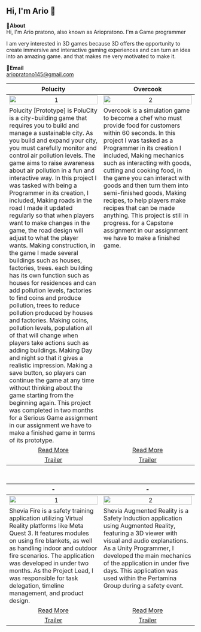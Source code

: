 Hi, I'm Ario 👋
---
**📌About** <br>
Hi, I'm Ario pratono, also known as Ariopratono. I'm a Game programmer  

I am very interested in 3D games because 3D offers the opportunity to create immersive and interactive gaming experiences and can turn an idea into an amazing game. and that makes me very motivated to make it.

**📩Email** <br>
ariopratono145@gmail.com
<br>

<table width="100%">
  <thead>
    <tr>
      <th width="50%" align="center"><a>Polucity </a></th> <!--tittle-->
      <th width="50%" align="center"><a>Overcook</a></th> <!--tittle-->
    </tr>
  </thead>
  <tbody>
    <tr>
      <td align="center">
        <img src="https://github.com/Ariopratono/gif-Polucity/blob/main/1010-ezgif.com-video-to-gif-converter.gif" alt="1" style="width:100%;height:auto;">
      </td>
      <td align="center">
        <img src="https://github.com/Axeoq/GitMasakBangTest/blob/main/TestCook%20.png" alt="2" style="width:100%;height:auto;">
      </td>
    </tr>
    <tr>
      <td valign="text-top">Polucity [Prototype] is PoluCity is a city-building game that requires you to build and manage a sustainable city. As you build and expand your city, you must carefully monitor and control air pollution levels. The game aims to raise awareness about air pollution in a fun and interactive way. In this project I was tasked with being a Programmer in its creation, I included, Making roads in the road I made it updated regularly so that when players want to make changes in the game, the road design will adjust to what the player wants. Making construction, in the game I made several buildings such as houses, factories, trees. each building has its own function such as houses for residences and can add pollution levels, factories to find coins and produce pollution, trees to reduce pollution produced by houses and factories. Making coins, pollution levels, population all of that will change when players take actions such as adding buildings. Making Day and night so that it gives a realistic impression. Making a save button, so players can continue the game at any time without thinking about the game starting from the beginning again. This project was completed in two months for a Serious Game assignment in our assignment we have to make a finished game in terms of its prototype.</td> <!--desc-->
<td valign="text-top">Overcook is a simulation game to become a chef who must provide food for customers within 60 seconds. In this project I was tasked as a Programmer in its creation I included, Making mechanics such as interacting with goods, cutting and cooking food, in the game you can interact with goods and then turn them into semi-finished goods, Making recipes, to help players make recipes that can be made anything. This project is still in progress. for a Capstone assignment in our assignment we have to make a finished game. <!--desc-->
    </tr>
    <tr>
      <td align="center"><a href="https://juli93.itch.io/polucity">Read More</a></td> <!--link1-->
      <td align="center"><a href="https://github.com/Ariopratono/Overcook">Read More</a></td> <!--link2-->
    </tr>
    <tr>
      <td align="center"><a href="https://youtu.be/oWWUXF--njk?si=OY6ToOTj9eEL5DZg">Trailer</a></td> <!--link1-->
      <td align="center"><a href="https://www.youtube.com/watch?v=MXbSJmlWlX0">Trailer</a></td> <!--link2-->
    </tr>
  </tbody>
</table>


<br>


<table width="100%">
  <thead>
    <tr>
      <th width="50%" align="center"><a>-</a></th> <!--tittle 3-->
      <th width="50%" align="center"><a>-</a></th> <!--tittle 4-->
    </tr>
  </thead>
  <tbody>
    <tr>
      <td align="center">
        <img src="-" alt="1" style="width:100%;height:auto;">
      </td>
      <td align="center">
        <img src="-" alt="2" style="width:100%;height:auto;">
      </td>
    </tr>
    <tr>
      <td valign="text-top">Shevia Fire is a safety training application utilizing Virtual Reality platforms like Meta Quest 3. It features modules on using fire blankets, as well as handling indoor and outdoor fire scenarios. The application was developed in under two months. As the Project Lead, I was responsible for task delegation, timeline management, and product design.</td> <!--desc-->
      <td valign="text-top">Shevia Augmented Reality is a Safety Induction application using Augmented Reality, featuring a 3D viewer with visual and audio explanations. As a Unity Programmer, I developed the main mechanics of the application in under five days. This application was used within the Pertamina Group during a safety event.</td> <!--desc-->
    </tr>
    <tr>
      <td align="center"><a href="https://www.shevia.id/Product/SheviaFire">Read More</a></td> <!--link 3-->
      <td align="center"><a href="https://www.shevia.id/Product/SheviaAR">Read More</a></td> <!--link 4-->
    </tr>
    <tr>
      <td align="center"><a href="https://youtu.be/U301oBPnyCg">Trailer</a></td> <!--link 3-->
      <td align="center"><a href="https://youtu.be/6mlfc1Shwas">Trailer</a></td> <!--link 4-->
    </tr>
  </tbody>
</table>

